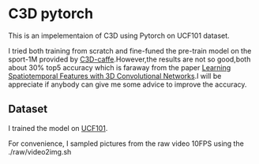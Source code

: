 # C3D  pytorch

This is an impelementaion of C3D using Pytorch on UCF101 dataset.

I tried both training from scratch and fine-funed the pre-train model on the sport-1M provided by [C3D-caffe][1].However,the results are not so good,both about 30% top5 accuracy which is faraway from the paper [Learning Spatiotemporal Features with 3D Convolutional Networks][2].I will be appreciate if anybody can give me some advice to improve the accuracy.

## Dataset

I trained the model on [UCF101][3].

For convenience, I sampled pictures from the raw video 10FPS using the ./raw/video2img.sh


[1]: https://github.com/facebook/C3D
[2]: https://www.cv-foundation.org/openaccess/content_iccv_2015/papers/Tran_Learning_Spatiotemporal_Features_ICCV_2015_paper.pdf
[3]: http://crcv.ucf.edu/data/UCF101.php
